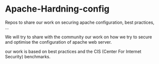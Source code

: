 # Apache-Hardning-config
Repos to share our work on securing apache configuration, best practices, ... 

We will try to share with the community our work on how we try to secure and optimise the configuration of apache web server.

our work is based on best practices and the CIS (Center For Internet Security) benchmarks.

